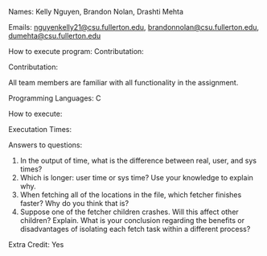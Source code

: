 Names: Kelly Nguyen, Brandon Nolan, Drashti Mehta
 
Emails: nguyenkelly21@csu.fullerton.edu, brandonnolan@csu.fullerton.edu, dumehta@csu.fullerton.edu

How to execute program: 
Contributation:

Contributation: 

All team members are familiar with all functionality in the assignment.

Programming Languages: C

How to execute: 

Executation Times:

Answers to questions: 
  1. In the output of time, what is the difference between real, user, and sys times?
  2. Which is longer: user time or sys time? Use your knowledge to explain why.
  3. When fetching all of the locations in the file, which fetcher finishes faster? Why do you
  think that is?
  4. Suppose one of the fetcher children crashes. Will this affect other children? Explain.
  What is your conclusion regarding the benefits or disadvantages of isolating each fetch
  task within a different process?

Extra Credit: Yes
